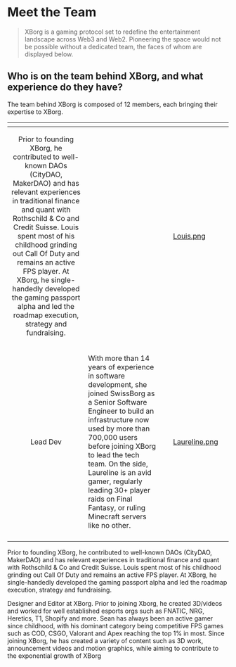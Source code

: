 # Meet the Team

> XBorg is a gaming protocol set to redefine the entertainment landscape across Web3 and Web2. Pioneering the space would not be possible without a dedicated team, the faces of whom are displayed below.

## Who is on the team behind XBorg, and what experience do they have?

The team behind XBorg is composed of 12 members, each bringing their expertise to XBorg.

<table data-view="cards"><thead><tr><th align="center"></th><th></th><th></th><th data-hidden data-card-cover data-type="files"></th><th data-hidden data-card-target data-type="content-ref"></th></tr></thead><tbody><tr><td align="center"><p></p><p></p><p>Prior to founding XBorg, he contributed to well-known DAOs (CityDAO, MakerDAO) and has relevant experiences in traditional finance and quant with Rothschild &#x26; Co and Credit Suisse. Louis spent most of his childhood grinding out Call Of Duty and remains an active FPS player. At XBorg, he single-handedly developed the gaming passport alpha and led the roadmap execution, strategy and fundraising.</p></td><td></td><td></td><td><a href="../.gitbook/assets/Louis.png">Louis.png</a></td><td></td></tr><tr><td align="center">Lead Dev</td><td><p></p><p>With more than 14 years of experience in software development, she joined SwissBorg as a Senior Software Engineer to build an infrastructure now used by more than 700,000 users before joining XBorg to lead the tech team. On the side, Laureline is an avid gamer, regularly leading 30+ player raids on Final Fantasy, or ruling Minecraft servers like no other.</p></td><td></td><td><a href="../.gitbook/assets/Laureline.png">Laureline.png</a></td><td></td></tr><tr><td align="center"></td><td></td><td></td><td></td><td></td></tr></tbody></table>

Prior to founding XBorg, he contributed to well-known DAOs (CityDAO, MakerDAO) and has relevant experiences in traditional finance and quant with Rothschild & Co and Credit Suisse. Louis spent most of his childhood grinding out Call Of Duty and remains an active FPS player. At XBorg, he single-handedly developed the gaming passport alpha and led the roadmap execution, strategy and fundraising.

Designer and Editor at XBorg. Prior to joining Xborg, he created 3D/videos and worked for well established esports orgs such as FNATIC, NRG, Heretics, T1, Shopify and more. Sean has always been an active gamer since childhood, with his dominant category being competitive FPS games such as COD, CSGO, Valorant and Apex reaching the top 1% in most. Since joining XBorg, he has created a variety of content such as 3D work, announcement videos and motion graphics, while aiming to contribute to the exponential growth of XBorg
